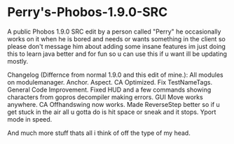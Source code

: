 # Perry's-Phobos-1.9.0-SRC
A public Phobos 1.9.0 SRC edit by a person called "Perry" he occasionally works on it when he is bored and needs or wants something in the client so please don't message him about adding some insane features im just doing this to learn java better and for fun so u can use this if u want ill be updating mostly.

Changelog (Differnce from normal 1.9.0 and this edit of mine.):
All modules on modulemanager.
Anchor.
Aspect.
CA Optimized.
Fix TestNameTags.
General Code Improvement.
Fixed HUD and a few commands showing characters from gopros decompiler making errors.
GUI Move works anywhere.
CA Offhandswing now works.
Made ReverseStep better so if u get stuck in the air all u gotta do is hit space or sneak and it stops.
Yport mode in speed.

And much more stuff thats all i think of off the type of my head.
